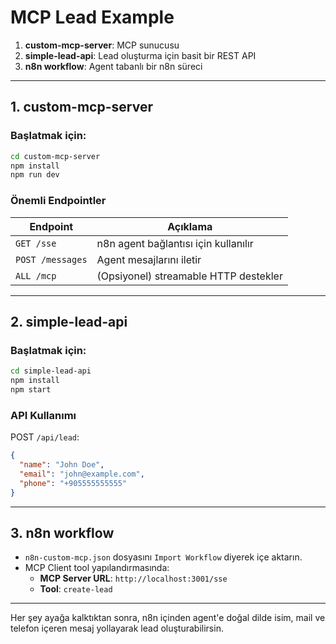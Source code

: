 # MCP Lead Example


1. **custom-mcp-server**: MCP sunucusu
2. **simple-lead-api**: Lead oluşturma için basit bir REST API
3. **n8n workflow**: Agent tabanlı bir n8n süreci

---

## 1. custom-mcp-server

### Başlatmak için:

```bash
cd custom-mcp-server
npm install
npm run dev
```

### Önemli Endpointler

| Endpoint         | Açıklama                                |
|------------------|-----------------------------------------|
| `GET /sse`       | n8n agent bağlantısı için kullanılır     |
| `POST /messages` | Agent mesajlarını iletir                 |
| `ALL /mcp`       | (Opsiyonel) streamable HTTP destekler    |

---

## 2. simple-lead-api

### Başlatmak için:

```bash
cd simple-lead-api
npm install
npm start
```

### API Kullanımı

POST `/api/lead`:

```json
{
  "name": "John Doe",
  "email": "john@example.com",
  "phone": "+905555555555"
}
```

---

## 3. n8n workflow

- `n8n-custom-mcp.json` dosyasını `Import Workflow` diyerek içe aktarın.
- MCP Client tool yapılandırmasında:
  - **MCP Server URL**: `http://localhost:3001/sse`
  - **Tool**: `create-lead`

---

Her şey ayağa kalktıktan sonra, n8n içinden agent'e doğal dilde isim, mail ve telefon içeren mesaj yollayarak lead oluşturabilirsin.
